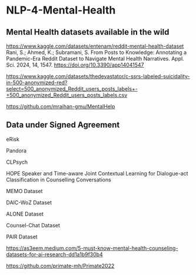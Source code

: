 # NLP-4-Mental-Health

## Mental Health datasets available in the wild

https://www.kaggle.com/datasets/entenam/reddit-mental-health-dataset
Rani, S.; Ahmed, K.; Subramani, S. From Posts to Knowledge: Annotating a Pandemic-Era Reddit Dataset to Navigate Mental Health Narratives. Appl. Sci. 2024, 14, 1547. https://doi.org/10.3390/app14041547


https://www.kaggle.com/datasets/thedevastator/c-ssrs-labeled-suicidality-in-500-anonymized-red?select=500_anonymized_Reddit_users_posts_labels+-+500_anonymized_Reddit_users_posts_labels.csv


https://github.com/mraihan-gmu/MentalHelp


## Data under Signed Agreement

eRisk



Pandora



CLPsych


HOPE
 Speaker and Time-aware Joint Contextual Learning for Dialogue-act Classification in Counselling Conversations


MEMO Dataset

DAIC-WoZ Dataset


ALONE Dataset


Counsel-Chat Dataset


PAIR Dataset



https://as3eem.medium.com/5-must-know-mental-health-counseling-datasets-for-ai-research-dd1a1b9f30b4

https://github.com/primate-mh/Primate2022

